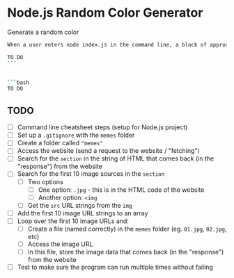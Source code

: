 # Node.js Random Color Generator

Generate a random color

```bash
When a user enters node index.js in the command line, a block of approximately 31x9 # //characters colored with a random color (using hex code, e.g. #ff0000) should be generated.
```

````bash
TO DO
```


```bash
TO DO
````

## TODO

- [ ] Command line cheatsheet steps (setup for Node.js project)
- [ ] Set up a `.gitignore` with the `memes` folder
- [ ] Create a folder called `"memes"`
- [ ] Access the website (send a request to the website / "fetching")
- [ ] Search for the `section` in the string of HTML that comes back (in the "response") from the website
- [ ] Search for the first 10 image sources in the `section`
  - [ ] Two options
    - [ ] One option: `.jpg` - this is in the HTML code of the website
    - [ ] Another option: `<img`
  - [ ] Get the `src` URL strings from the `img`
- [ ] Add the first 10 image URL strings to an array
- [ ] Loop over the first 10 image URLs and:
  - [ ] Create a file (named correctly) in the `memes` folder (eg. `01.jpg`, `02.jpg`, etc)
  - [ ] Access the image URL
  - [ ] In this file, store the image data that comes back (in the "response") from the website
- [ ] Test to make sure the program can run multiple times without failing
